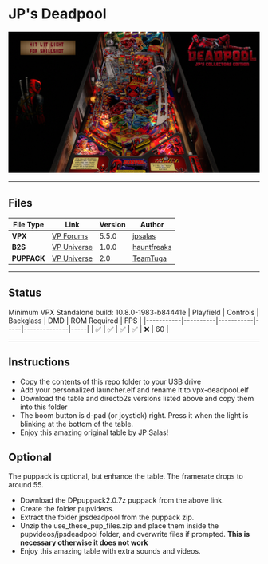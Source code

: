 # JP's Deadpool

![Table Preview](../../images/vpx-jps-deadpool-preview.jpg)

---

## Files
| File Type | Link | Version | Author | 
|-----------|--------|----------|--------------|
| **VPX** | [VP Forums](https://www.vpforums.org/index.php?app=downloads&showfile=15967) | 5.5.0 | [jpsalas](https://www.vpforums.org/index.php?showuser=277) |
| **B2S** | [VP Universe](https://vpuniverse.com/files/file/15497-deadpool-stern-2018-alternate-b2s-with-full-dmd/) | 1.0.0 | [hauntfreaks](https://vpuniverse.com/profile/5216-hauntfreaks/) |
| **PUPPACK** | [VP Universe](https://vpuniverse.com/files/file/7368-deadpool-table-v512-puppack-20/) | 2.0 | [TeamTuga](https://vpuniverse.com/profile/31843-teamtuga/) |

---

## Status 

Minimum VPX Standalone build: 10.8.0-1983-b84441e
| Playfield | Controls | Backglass | DMD | ROM Required | FPS | 
|-----------|----------|-----------|-----|--------------|-----|
| :white_check_mark: | :white_check_mark: | :white_check_mark: | :white_check_mark: | :x: | 60 |

---

## Instructions

- Copy the contents of this repo folder to your USB drive
- Add your personalized launcher.elf and rename it to vpx-deadpool.elf
- Download the table and directb2s versions listed above and copy them into this folder
- The boom button is d-pad (or joystick) right. Press it when the light is blinking at the bottom of the table. 
- Enjoy this amazing original table by JP Salas!

## Optional

The puppack is optional, but enhance the table. The framerate drops to around 55.

- Download the DPpuppack2.0.7z puppack from the above link.
- Create the folder pupvideos.
- Extract the folder jpsdeadpool from the puppack zip.
- Unzip the use_these_pup_files.zip and place them inside the pupvideos/jpsdeadpool folder, and overwrite files if prompted. __This is necessary otherwise it does not work__
- Enjoy this amazing table with extra sounds and videos.
